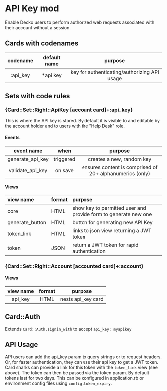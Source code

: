 <!--
# @title README - mod: api key
-->
# API Key mod
Enable Decko users to perform authorized web requests associated with their account
without a session.

## Cards with codenames

| codename | default name | purpose |
|:--------:|:------------:|:-------:|
| :api_key | *api key | key for authenticating/authorizing API usage |

## Sets with code rules

### {Card::Set::Right::ApiKey [account card]+:api_key}
This is where the API key is stored. By default it is visible to and editable by 
the account holder and to users with the "Help Desk" role.  

#### Events

| event name | when | purpose |
|:---------:|:------:|:-------:|
| generate_api_key | triggered | creates a new, random key |
| validate_api_key | on save | ensures content is comprised of 20+ alphanumerics (only) |

#### Views

| view name       | format | purpose                                                         |
|:----------------|:-------|:----------------------------------------------------------------|
| core            | HTML   | show key to permitted user and provide form to generate new one |
| generate_button | HTML   | button for generating new API Key                               |
| token_link      | HTML   | links to json view returning a JWT token                        |
| token           | JSON   | return a JWT token for rapid authentication                     |

### {Card::Set::Right::Account [accounted card]+:account}

#### Views

| view name | format | purpose |
|:---------:|:------:|:-------:|
| api_key | HTML | nests api_key card |

## Card::Auth

Extends `Card::Auth.signin_with` to accept `api_key: myapikey`

## API Usage

API users can add the api_key param to query strings or to request headers. Or, for 
faster authentication, they can use their api key to get a JWT token. Card sharks can
provide a link for this token with the `token_link` view (see above). The token can
then be passed via the token param. By default tokens last for two days. This can be
configured in application.rb or environment config files using `config.token_expiry`.
